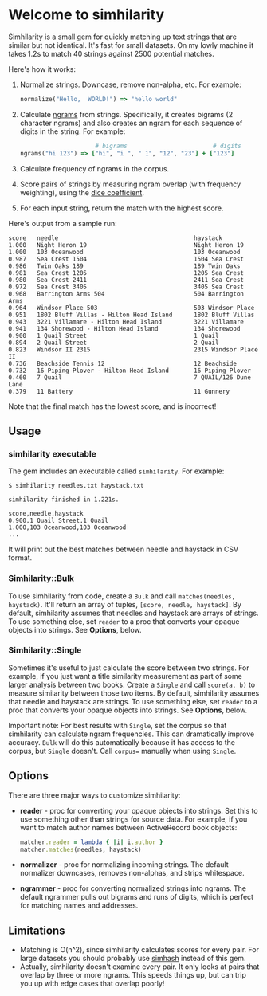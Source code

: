 # Welcome to simhilarity

Simhilarity is a small gem for quickly matching up text strings that are similar but not identical. It's fast for small datasets. On my lowly machine it takes 1.2s to match 40 strings against 2500 potential matches.

Here's how it works:

1. Normalize strings. Downcase, remove non-alpha, etc. For example:

   ```ruby
   normalize("Hello,  WORLD!") => "hello world"
   ```
1. Calculate [ngrams](http://en.wikipedia.org/wiki/N-gram) from strings. Specifically, it creates bigrams (2 character ngrams) and also creates an ngram for each sequence of digits in the string. For example:

   ```ruby
                        # bigrams                        # digits
   ngrams("hi 123") => ["hi", "i ", " 1", "12", "23"] + ["123"]
   ```
1. Calculate frequency of ngrams in the corpus.
1. Score pairs of strings by measuring ngram overlap (with frequency weighting), using the [dice coefficient](http://en.wikipedia.org/wiki/S%C3%B8rensen%E2%80%93Dice_coefficient).
1. For each input string, return the match with the highest score.

Here's output from a sample run:

```
score   needle                                      haystack
1.000   Night Heron 19                              Night Heron 19
1.000   103 Oceanwood                               103 Oceanwood
0.987   Sea Crest 1504                              1504 Sea Crest
0.986   Twin Oaks 189                               189 Twin Oaks
0.981   Sea Crest 1205                              1205 Sea Crest
0.980   Sea Crest 2411                              2411 Sea Crest
0.972   Sea Crest 3405                              3405 Sea Crest
0.968   Barrington Arms 504                         504 Barrington Arms
0.964   Windsor Place 503                           503 Windsor Place
0.951   1802 Bluff Villas - Hilton Head Island      1802 Bluff Villas
0.943   3221 Villamare - Hilton Head Island         3221 Villamare
0.941   134 Shorewood - Hilton Head Island          134 Shorewood
0.900   1 Quail Street                              1 Quail
0.894   2 Quail Street                              2 Quail
0.823   Windsor II 2315                             2315 Windsor Place II
0.736   Beachside Tennis 12                         12 Beachside
0.732   16 Piping Plover - Hilton Head Island       16 Piping Plover
0.460   7 Quail                                     7 QUAIL/126 Dune Lane
0.379   11 Battery                                  11 Gunnery
```

Note that the final match has the lowest score, and is incorrect!

## Usage

### simhilarity executable

The gem includes an executable called `simhilarity`. For example:

```
$ simhilarity needles.txt haystack.txt

simhilarity finished in 1.221s.

score,needle,haystack
0.900,1 Quail Street,1 Quail
1.000,103 Oceanwood,103 Oceanwood
...
```

It will print out the best matches between needle and haystack in CSV format.

### Simhilarity::Bulk

To use simhilarity from code, create a `Bulk` and call `matches(needles, haystack)`. It'll return an array of tuples, `[score, needle, haystack]`. By default, simhilarity assumes that needles and haystack are arrays of strings. To use something else, set `reader` to a proc that converts your opaque objects into strings. See **Options**, below.

### Simhilarity::Single

Sometimes it's useful to just calculate the score between two strings. For example, if you just want a title similarity measurement as part of some larger analysis between two books. Create a `Single` and call `score(a, b)` to measure similarity between those two items. By default, simhilarity assumes that needle and haystack are strings. To use something else, set `reader` to a proc that converts your opaque objects into strings. See **Options**, below.

Important note: For best results with `Single`, set the corpus so that simhilarity can calculate ngram frequencies. This can dramatically improve accuracy. `Bulk` will do this automatically because it has access to the corpus, but `Single` doesn't. Call `corpus=` manually when using `Single`.

## Options

There are three major ways to customize simhilarity:

* **reader** - proc for converting your opaque objects into strings. Set this to use something other than strings for source data. For example, if you want to match author names between ActiveRecord book objects:

   ```ruby
   matcher.reader = lambda { |i| i.author }
   matcher.matches(needles, haystack)
   ```

* **normalizer** - proc for normalizing incoming strings. The default normalizer downcases, removes non-alphas, and strips whitespace.

* **ngrammer** - proc for converting normalized strings into ngrams. The default ngrammer pulls out bigrams and runs of digits, which is perfect for matching names and addresses.

## Limitations

* Matching is O(n^2), since simhilarity calculates scores for every pair. For large datasets you should probably use [simhash](http://matpalm.com/resemblance/simhash/) instead of this gem.
* Actually, simhilarity doesn't examine every pair. It only looks at pairs that overlap by three or more ngrams. This speeds things up, but can trip you up with edge cases that overlap poorly!

